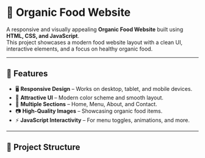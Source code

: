 # 🌱 Organic Food Website

A responsive and visually appealing **Organic Food Website** built using **HTML, CSS, and JavaScript**.  
This project showcases a modern food website layout with a clean UI, interactive elements, and a focus on healthy organic food.

---

## 📌 Features
- 🖥 **Responsive Design** – Works on desktop, tablet, and mobile devices.
- 🎨 **Attractive UI** – Modern color scheme and smooth layout.
- 📜 **Multiple Sections** – Home, Menu, About, and Contact.
- 📷 **High-Quality Images** – Showcasing organic food items.
- ⚡ **JavaScript Interactivity** – For menu toggles, animations, and more.

---

## 📂 Project Structure
